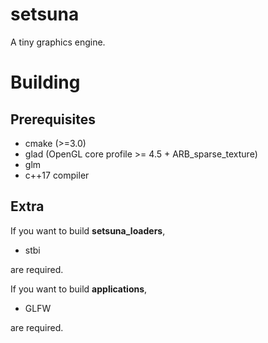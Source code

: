# setsuna
A tiny graphics engine.

# Building
## Prerequisites
- cmake (>=3.0)
- glad (OpenGL core profile >= 4.5 + ARB_sparse_texture)
- glm
- c++17 compiler

## Extra
If you want to build **setsuna_loaders**,

- stbi

are required.

If you want to build **applications**,

- GLFW

are required.